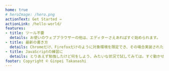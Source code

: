 ```yaml
---
home: true
# heroImage: /hero.png
actionText: Get Started →
actionLink: /hello-world/
features:
- title: ツール不要
  details: お使いのウェブブラウザーの他は、エディターさえあればすぐ始められます。
- title: 最新の書き方
  details: Chromeだけ、Firefoxだけのように対象環境を限定でき、その場合実装されたばかりの機能を利用してもだいたい問題ない気がします。
- title: JavaScriptの練習に
  details: とりあえず勉強したけど何をしよう、みたいな状況で試してみては。すぐ動かせるし、自分で作れるし。
footer: Copyright © Ginpei Takanashi
---
```


